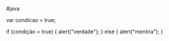 #java

var condicao = true;

if (condição = true) {
  alert("verdade");
} else {
  alert("mentira");
}
